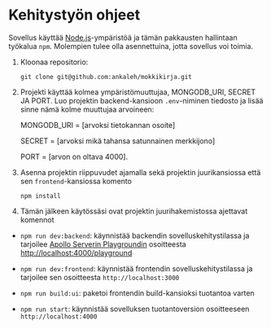 # Kehitystyön ohjeet

Sovellus käyttää [Node.js](https://nodejs.org/)-ympäristöä ja tämän pakkausten hallintaan työkalua `npm`.
Molempien tulee olla asennettuina, jotta sovellus voi toimia.

1) Kloonaa repositorio:

    `git clone git@github.com:ankaleh/mokkikirja.git`

2) Projekti käyttää kolmea ympäristömuuttujaa, MONGODB_URI, SECRET JA PORT. Luo projektin backend-kansioon `.env`-niminen tiedosto ja lisää sinne nämä kolme muuttujaa arvoineen: 

    MONGODB_URI = [arvoksi tietokannan osoite]

    SECRET = [arvoksi mikä tahansa satunnainen merkkijono]

    PORT = [arvon on oltava 4000].

3) Asenna projektin riippuvudet ajamalla sekä projektin juurikansiossa että sen `frontend`-kansiossa komento

    `npm install`

4) Tämän jälkeen käytössäsi ovat projektin juurihakemistossa ajettavat komennot

- `npm run dev:backend`: käynnistää backendin sovelluskehitystilassa ja tarjoilee [Apollo Serverin Playgroundin](https://www.apollographql.com/docs/apollo-server/testing/build-run-queries/#graphql-playground) osoitteesta [http://localhost:4000/playground](http://localhost:4000/playground)

- `npm run dev:frontend`: käynnistää frontendin sovelluskehitystilassa ja tarjoilee sen osoitteesta `http://localhost:3000`

- `npm run build:ui`: paketoi frontendin build-kansioksi tuotantoa varten

- `npm run start`: käynnistää sovelluksen tuotantoversion osoitteeseen `http://localhost:4000`


